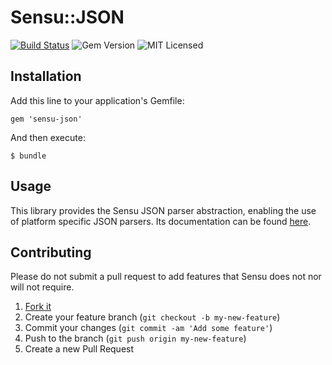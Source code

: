 # Sensu::JSON

[![Build Status](https://travis-ci.org/sensu/sensu-json.svg?branch=master)](https://travis-ci.org/sensu/sensu-json)
![Gem Version](https://img.shields.io/gem/v/sensu-json.svg)
![MIT Licensed](https://img.shields.io/github/license/sensu/sensu.svg)

## Installation

Add this line to your application's Gemfile:

    gem 'sensu-json'

And then execute:

    $ bundle

## Usage

This library provides the Sensu JSON parser abstraction, enabling
the use of platform specific JSON parsers. Its documentation can be
found [here](http://rubydoc.info/github/sensu/sensu-json/Sensu/JSON).

## Contributing

Please do not submit a pull request to add features that Sensu does
not nor will not require.

1. [Fork it](https://github.com/sensu/sensu-json/fork)
2. Create your feature branch (`git checkout -b my-new-feature`)
3. Commit your changes (`git commit -am 'Add some feature'`)
4. Push to the branch (`git push origin my-new-feature`)
5. Create a new Pull Request
